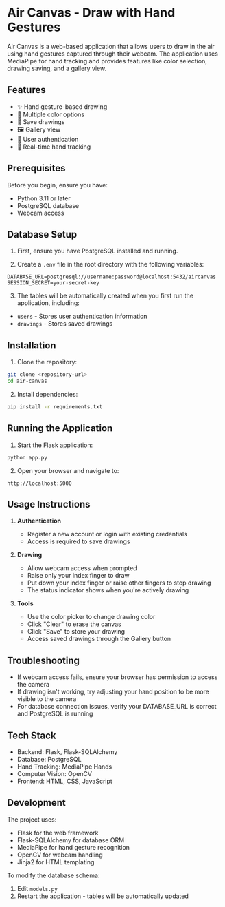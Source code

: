 # Air Canvas - Draw with Hand Gestures

Air Canvas is a web-based application that allows users to draw in the air using hand gestures captured through their webcam. The application uses MediaPipe for hand tracking and provides features like color selection, drawing saving, and a gallery view.

## Features

- ✨ Hand gesture-based drawing
- 🎨 Multiple color options
- 💾 Save drawings
- 🖼️ Gallery view
- 👤 User authentication
- 🔄 Real-time hand tracking

## Prerequisites

Before you begin, ensure you have:
- Python 3.11 or later
- PostgreSQL database
- Webcam access

## Database Setup

1. First, ensure you have PostgreSQL installed and running.

2. Create a `.env` file in the root directory with the following variables:
```env
DATABASE_URL=postgresql://username:password@localhost:5432/aircanvas
SESSION_SECRET=your-secret-key
```

3. The tables will be automatically created when you first run the application, including:
- `users` - Stores user authentication information
- `drawings` - Stores saved drawings

## Installation

1. Clone the repository:
```bash
git clone <repository-url>
cd air-canvas
```

2. Install dependencies:
```bash
pip install -r requirements.txt
```

## Running the Application

1. Start the Flask application:
```bash
python app.py
```

2. Open your browser and navigate to:
```
http://localhost:5000
```

## Usage Instructions

1. **Authentication**
   - Register a new account or login with existing credentials
   - Access is required to save drawings

2. **Drawing**
   - Allow webcam access when prompted
   - Raise only your index finger to draw
   - Put down your index finger or raise other fingers to stop drawing
   - The status indicator shows when you're actively drawing

3. **Tools**
   - Use the color picker to change drawing color
   - Click "Clear" to erase the canvas
   - Click "Save" to store your drawing
   - Access saved drawings through the Gallery button

## Troubleshooting

- If webcam access fails, ensure your browser has permission to access the camera
- If drawing isn't working, try adjusting your hand position to be more visible to the camera
- For database connection issues, verify your DATABASE_URL is correct and PostgreSQL is running

## Tech Stack

- Backend: Flask, Flask-SQLAlchemy
- Database: PostgreSQL
- Hand Tracking: MediaPipe Hands
- Computer Vision: OpenCV
- Frontend: HTML, CSS, JavaScript

## Development

The project uses:
- Flask for the web framework
- Flask-SQLAlchemy for database ORM
- MediaPipe for hand gesture recognition
- OpenCV for webcam handling
- Jinja2 for HTML templating

To modify the database schema:
1. Edit `models.py`
2. Restart the application - tables will be automatically updated

